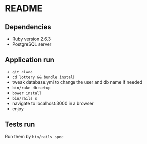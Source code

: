 # README

## Dependencies

* Ruby version 2.6.3
* PostgreSQL server

## Application run

* `git clone`
* `cd lottery && bundle install`
* tweak database.yml to change the user and db name if needed
* `bin/rake db:setup`
* `bower install`
* `bin/rails s`
* navigate to localhost:3000 in a browser
* enjoy

## Tests run

Run them by `bin/rails spec`